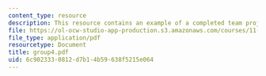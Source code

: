 ```yaml
---
content_type: resource
description: This resource contains an example of a completed team project.
file: https://ol-ocw-studio-app-production.s3.amazonaws.com/courses/11-914-planning-communication-spring-2007/6c9023330812d7b14b59638f5215e064_group4.pdf
file_type: application/pdf
resourcetype: Document
title: group4.pdf
uid: 6c902333-0812-d7b1-4b59-638f5215e064
---
```

